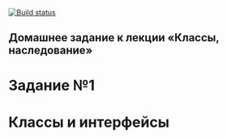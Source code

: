 [![Build status](https://ci.appveyor.com/api/projects/status/o3f898dus0rg71ah?svg=true)](https://ci.appveyor.com/project/ZavyalovAndrei/classes-and-inheritance)


## Домашнее задание к лекции «Классы, наследование»
# Задание №1
# Классы и интерфейсы